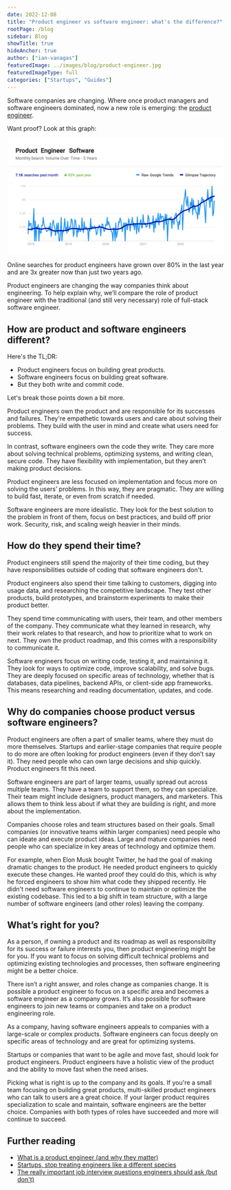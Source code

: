 ```yaml
---
date: 2022-12-08
title: "Product engineer vs software engineer: what's the difference?"
rootPage: /blog
sidebar: Blog
showTitle: true
hideAnchor: true
author: ["ian-vanagas"]
featuredImage: ../images/blog/product-engineer.jpg
featuredImageType: full
categories: ["Startups", "Guides"]
---
```


Software companies are changing. Where once product managers and software engineers dominated, now a new role is emerging: the [product engineer](/blog/what-is-a-product-engineer).

Want proof? Look at this graph:

![product-engineer-trends](../images/blog/product-engineer-trend.png)

Online searches for product engineers have grown over 80% in the last year and are 3x greater now than just two years ago.

Product engineers are changing the way companies think about engineering. To help explain why, we’ll compare the role of product engineer with the traditional (and still very necessary) role of full-stack software engineer.

## How are product and software engineers different?

Here's the TL;DR: 
- Product engineers focus on building great products.
- Software engineers focus on building great software.
- But they both write and commit code.

Let's break those points down a bit more.

Product engineers own the product and are responsible for its successes and failures. They're empathetic towards users and care about solving their problems. They build with the user in mind and create what users need for success.

In contrast, software engineers own the code they write. They care more about solving technical problems, optimizing systems, and writing clean, secure code. They have flexibility with implementation, but they aren’t making product decisions.

Product engineers are less focused on implementation and focus more on solving the users’ problems. In this way, they are pragmatic. They are willing to build fast, iterate, or even from scratch if needed.

Software engineers are more idealistic. They look for the best solution to the problem in front of them, focus on best practices, and build off prior work. Security, risk, and scaling weigh heavier in their minds.

## How do they spend their time?

Product engineers still spend the majority of their time coding, but they have responsibilities outside of coding that software engineers don't.

Product engineers also spend their time talking to customers, digging into usage data, and researching the competitive landscape. They test other products, build prototypes, and brainstorm experiments to make their product better.

They spend time communicating with users, their team, and other members of the company. They communicate what they learned in research, why their work relates to that research, and how to prioritize what to work on next. They own the product roadmap, and this comes with a responsibility to communicate it.

Software engineers focus on writing code, testing it, and maintaining it. They look for ways to optimize code, improve scalability, and solve bugs. They are deeply focused on specific areas of technology, whether that is databases, data pipelines, backend APIs, or client-side app frameworks. This means researching and reading documentation, updates, and code.

## Why do companies choose product versus software engineers?

Product engineers are often a part of smaller teams, where they must do more themselves. Startups and earlier-stage companies that require people to do more are often looking for product engineers (even if they don’t say it). They need people who can own large decisions and ship quickly. Product engineers fit this need.

Software engineers are part of larger teams, usually spread out across multiple teams. They have a team to support them, so they can specialize. Their team might include designers, product managers, and marketers. This allows them to think less about if what they are building is right, and more about the implementation.

Companies choose roles and team structures based on their goals. Small companies (or innovative teams within larger companies) need people who can ideate and execute product ideas. Large and mature companies need people who can specialize in key areas of technology and optimize them.

For example, when Elon Musk bought Twitter, he had the goal of making dramatic changes to the product. He needed product engineers to quickly execute these changes. He wanted proof they could do this, which is why he forced engineers to show him what code they shipped recently. He didn't need software engineers to continue to maintain or optimize the existing codebase. This led to a big shift in team structure, with a large number of software engineers (and other roles) leaving the company.

## What’s right for you?

As a person, if owning a product and its roadmap as well as responsibility for its success or failure interests you, then product engineering might be for you. If you want to focus on solving difficult technical problems and optimizing existing technologies and processes, then software engineering might be a better choice.

There isn’t a right answer, and roles change as companies change. It is possible a product engineer to focus on a specific area and becomes a software engineer as a company grows. It’s also possible for software engineers to join new teams or companies and take on a product engineering role.

As a company, having software engineers appeals to companies with a large-scale or complex products. Software engineers can focus deeply on specific areas of technology and are great for optimizing systems.

Startups or companies that want to be agile and move fast, should look for product engineers. Product engineers have a holistic view of the product and the ability to move fast when the need arises.

Picking what is right is up to the company and its goals. If you're a small team focusing on building great products, multi-skilled product engineers who can talk to users are a great choice. If your larger product requires specialization to scale and maintain, software engineers are the better choice. Companies with both types of roles have succeeded and more will continue to succeed.

## Further reading

- [What is a product engineer (and why they matter)](/blog/what-is-a-product-engineer/)
- [Startups, stop treating engineers like a different species](/blog/stop-treating-engineers-differently)
- [The really important job interview questions engineers should ask (but don't)](/blog/what-to-ask-in-interviews)